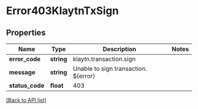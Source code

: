 # Error403KlaytnTxSign

## Properties

Name | Type | Description | Notes
------------ | ------------- | ------------- | -------------
**error_code** | **string** | klaytn.transaction.sign |
**message** | **string** | Unable to sign transaction. ${error} |
**status_code** | **float** | 403 |

[[Back to API list]](../../README.md#api-endpoints)
